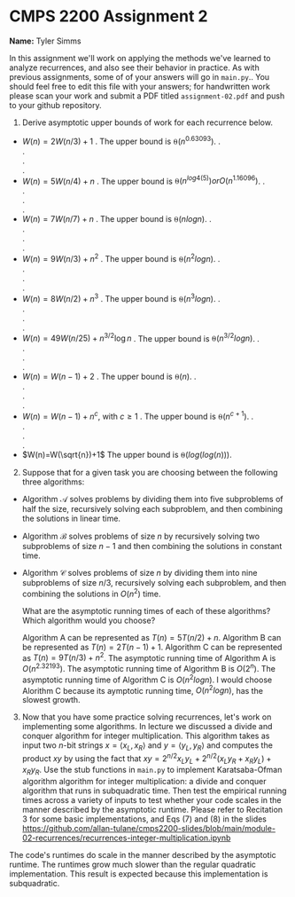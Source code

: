 # CMPS 2200 Assignment 2

**Name:** Tyler Simms

In this assignment we'll work on applying the methods we've learned to analyze recurrences, and also see their behavior
in practice. As with previous
assignments, some of of your answers will go in `main.py`.. You
should feel free to edit this file with your answers; for handwritten
work please scan your work and submit a PDF titled `assignment-02.pdf`
and push to your github repository.


1. Derive asymptotic upper bounds of work for each recurrence below.
  * $W(n)=2W(n/3)+1$
.  The upper bound is $⍬(n^{0.63093})$. 
.  
.  
.  
.  
  * $W(n)=5W(n/4)+n$
.  The upper bound is $⍬(n^{log4(5)}) or O(n^{1.16096})$.
.  
.  
.  
.  
  * $W(n)=7W(n/7)+n$
.  The upper bound is $⍬(nlogn)$.
.  
.  
.  
.  
  * $W(n)=9W(n/3)+n^2$
.  The upper bound is $⍬(n^{2}logn)$.
.  
.  
.  
.  
  * $W(n)=8W(n/2)+n^3$
.  The upper bound is $⍬(n^{3}logn)$.
.  
.  
.  
.  
  * $W(n)=49W(n/25)+n^{3/2}\log n$
.  The upper bound is $⍬(n^{3/2}logn)$.
.  
.  
.  
.  
  * $W(n)=W(n-1)+2$
.  The upper bound is $⍬(n)$.
.  
.  
.  
.  
  * $W(n)= W(n-1)+n^c$, with $c\geq 1$
.  The upper bound is $⍬(n^{c+1})$.
.  
.  
.  
.  
  * $W(n)=W(\sqrt{n})+1$
    The upper bound is $⍬(log(log(n)))$.


2. Suppose that for a given task you are choosing between the following three algorithms:

  * Algorithm $\mathcal{A}$ solves problems by dividing them into
      five subproblems of half the size, recursively solving each
      subproblem, and then combining the solutions in linear time.
    
  * Algorithm $\mathcal{B}$ solves problems of size $n$ by
      recursively solving two subproblems of size $n-1$ and then
      combining the solutions in constant time.
    
  * Algorithm $\mathcal{C}$ solves problems of size $n$ by dividing
      them into nine subproblems of size $n/3$, recursively solving
      each subproblem, and then combining the solutions in $O(n^2)$
      time.

    What are the asymptotic running times of each of these algorithms?
    Which algorithm would you choose?

    Algorithm A can be represented as $T(n) = 5T(n/2) + n$. Algorithm B can be represented as $T(n) = 2T(n-1) + 1$. Algorithm C can be represented as $T(n) = 9T(n/3) + n^2$. The asymptotic running time of Algorithm A is $O(n^{2.32193})$. The asymptotic running time of Algorithm B is $O(2^n)$. The asymptotic running time of Algorithm C is $O(n^{2}logn)$. I would choose Alorithm C because its aymptotic running time, $O(n^{2}logn)$, has the slowest growth.


3. Now that you have some practice solving recurrences, let's work on
  implementing some algorithms. In lecture we discussed a divide and
  conquer algorithm for integer multiplication. This algorithm takes
  as input two $n$-bit strings $x = \langle x_L, x_R\rangle$ and
  $y=\langle y_L, y_R\rangle$ and computes the product $xy$ by using
  the fact that $xy = 2^{n/2}x_Ly_L + 2^{n/2}(x_Ly_R+x_Ry_L) +
  x_Ry_R.$ Use the
  stub functions in `main.py` to implement Karatsaba-Ofman algorithm algorithm for integer
  multiplication: a divide and conquer algorithm that runs in
  subquadratic time. Then test the empirical running times across a
  variety of inputs to test whether your code scales in the manner
  described by the asymptotic runtime. Please refer to Recitation 3 for some basic implementations, and Eqs (7) and (8) in the slides https://github.com/allan-tulane/cmps2200-slides/blob/main/module-02-recurrences/recurrences-integer-multiplication.ipynb

The code's runtimes do scale in the manner described by the asymptotic runtime. The runtimes grow much slower than the regular quadratic implementation. This result is expected because this implementation is subquadratic.
 
 



